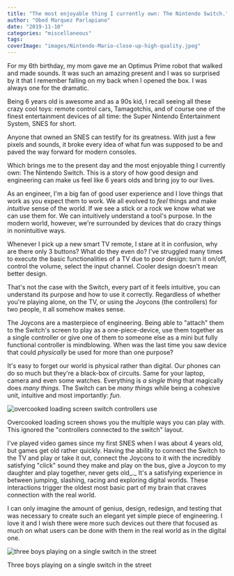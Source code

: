 ```yaml
---
title: "The most enjoyable thing I currently own: The Nintendo Switch."
author: "Obed Marquez Parlapiano"
date: "2019-11-10"
categories: "miscellaneous"
tags:
coverImage: "images/Nintendo-Mario-close-up-high-quality.jpeg"
---
```


For my 6th birthday, my mom gave me an Optimus Prime robot that walked and made sounds. It was such an amazing present and I was so surprised by it that I remember falling on my back when I opened the box. I was always one for the dramatic.

Being 6 years old is awesome and as a 90s kid, I recall seeing all these crazy cool toys: remote control cars, Tamagotchis, and of course one of the finest entertainment devices of all time: the Super Nintendo Entertainment System, SNES for short.

Anyone that owned an SNES can testify for its greatness. With just a few pixels and sounds, it broke every idea of what fun was supposed to be and paved the way forward for modern consoles.

Which brings me to the present day and the most enjoyable thing I currently own: The Nintendo Switch. This is a story of how good design and engineering can make us feel like 6 years olds and bring joy to our lives.

As an engineer, I'm a big fan of good user experience and I love things that work as you expect them to work. We all evolved to _feel_ things and make _intuitive_ sense of the world. If we see a stick or a rock we know what we can use them for. We can intuitively understand a tool's purpose. In the modern world, however, we're surrounded by devices that do crazy things in nonintuitive ways.

Whenever I pick up a new smart TV remote, I stare at it in confusion, why are there only 3 buttons? What do they even do? I've struggled many times to execute the basic functionalities of a TV due to poor design: turn it on/off, control the volume, select the input channel. Cooler design doesn't mean better design.

That's not the case with the Switch, every part of it feels intuitive, you can understand its purpose and how to use it correctly. Regardless of whether you're playing alone, on the TV, or using the Joycons (the controllers) for two people, it all somehow makes sense.

The Joycons are a masterpiece of engineering. Being able to "attach" them to the Switch's screen to play as a one-piece-device, use them together as a single controller or give one of them to someone else as a mini but fully functional controller is mindblowing. When was the last time you saw device that could _physically_ be used for more than one purpose?

It's easy to forget our world is physical rather than digital. Our phones can do so much but they're a black-box of circuits. Same for your laptop, camera and even some watches. Everything is _a single thing_ that magically does _many things_. The Switch can be _many things_ while being a cohesive unit, intuitive and most importantly: _fun._

![overcooked loading screen switch controllers use](images/overcooked-loading-screen-switch-controllers-use-1024x576.jpg)

Overcooked loading screen shows you the multiple ways you can play with. This ignored the "controllers connected to the switch" layout.

I've played video games since my first SNES when I was about 4 years old, but games get old rather quickly. Having the ability to connect the Switch to the TV and play or take it out, connect the Joycons to it with the incredibly satisfying "click" sound they make and play on the bus, give a Joycon to my daughter and play together, never gets old_._ It's a satisfying experience in between jumping, slashing, racing and exploring digital worlds. These interactions trigger the oldest most basic part of my brain that craves connection with the real world.

I can only imagine the amount of genius, design, redesign, and testing that was necessary to create such an elegant yet simple piece of engineering. I love it and I wish there were more such devices out there that focused as much on what users can be done with them in the real world as in the digital one.

![three boys playing on a single switch in the street](images/three-boys-playing-on-a-single-switch-in-the-street-1-955x1024.jpg)

Three boys playing on a single switch in the street
